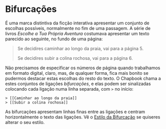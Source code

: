 # Bifurcações

É uma marca distintiva da ficção interativa apresentar um conjunto de escolhas possíveis, normalmente no fim de uma passagem. A série de livros _Escolhe a Tua Própria Aventura_ costumava apresentar um texto parecido ao seguinte, no fundo de uma página:

> Se decidires caminhar ao longo da praia, vai para a página 5.
>
> Se decidires subir a colina rochosa, vai para a página 6.

Não precisamos de especificar os números de página quando trabalhamos em formato digital, claro, mas, de qualquer forma, fica mais bonito se pudermos destacar estas escolhas do resto do texto. O Chapbook chama a estes conjuntos de ligações _bifurcações_, e elas podem ser sinalizadas colocando cada ligação numa linha separada, com `>` no início:

```
> [[Caminhar ao longo da praia]]
> [[Subir a colina rochosa]]
```

As bifurcações apresentam linhas finas entre as ligações e centram horizontalmente o texto das ligações. Vê o [Estilo da Bifurcação][fork-style] se quiseres alterar o seu estilo.


[fork-style]: ../customization/fork-style.md
